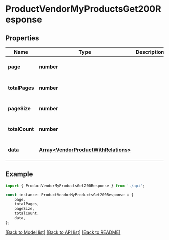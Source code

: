 # ProductVendorMyProductsGet200Response


## Properties

Name | Type | Description | Notes
------------ | ------------- | ------------- | -------------
**page** | **number** |  | [optional] [default to undefined]
**totalPages** | **number** |  | [optional] [default to undefined]
**pageSize** | **number** |  | [optional] [default to undefined]
**totalCount** | **number** |  | [optional] [default to undefined]
**data** | [**Array&lt;VendorProductWithRelations&gt;**](VendorProductWithRelations.md) |  | [optional] [default to undefined]

## Example

```typescript
import { ProductVendorMyProductsGet200Response } from './api';

const instance: ProductVendorMyProductsGet200Response = {
    page,
    totalPages,
    pageSize,
    totalCount,
    data,
};
```

[[Back to Model list]](../README.md#documentation-for-models) [[Back to API list]](../README.md#documentation-for-api-endpoints) [[Back to README]](../README.md)
